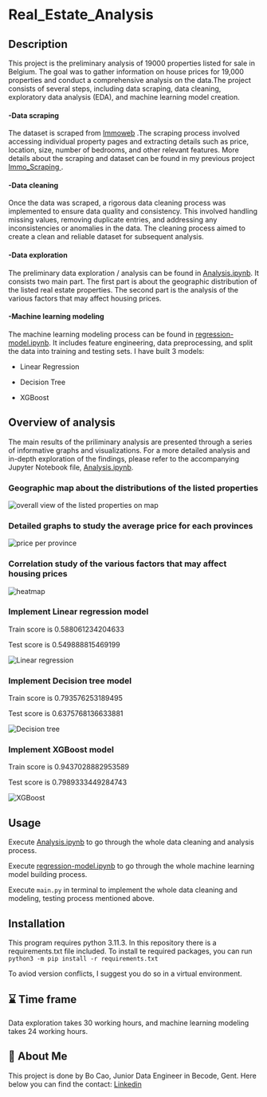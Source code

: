 
# Real_Estate_Analysis

## Description
This project is the preliminary analysis of 19000 properties listed for sale in Belgium. The goal was to gather information on house prices for 19,000 properties and conduct a comprehensive analysis on the data.The project consists of several steps, including data scraping, data cleaning, exploratory data analysis (EDA), and machine learning model creation.

#### -Data scraping
The dataset is scraped from
<a href = 'https://www.immoweb.be/en'> Immoweb</a> .The scraping process involved accessing individual property pages and extracting details such as price, location, size, number of bedrooms, and other relevant features. More details about the scraping and dataset can be found in my previous project <a href = 'https://github.com/Spike815/Immo_Scraping'> Immo_Scraping </a>.

#### -Data cleaning
Once the data was scraped, a rigorous data cleaning process was implemented to ensure data quality and consistency. This involved handling missing values, removing duplicate entries, and addressing any inconsistencies or anomalies in the data. The cleaning process aimed to create a clean and reliable dataset for subsequent analysis.

#### -Data exploration
The preliminary data exploration / analysis can be found in [Analysis.ipynb](/data-exploration/Analysis.ipynb). It consists two main part. The first part is about the geographic distribution of the listed real estate properties. The second part is the analysis of the various factors that may affect housing prices.

#### -Machine learning modeling
The machine learning modeling process can be found in [regression-model.ipynb](/model-building/regression-model.ipynb). It includes feature engineering, data preprocessing, and split the data into training and testing sets. I have built 3 models:

* Linear Regression

* Decision Tree

* XGBoost


## Overview of analysis
The main results of the priliminary analysis are presented through a series of informative graphs and visualizations.
For a more detailed analysis and in-depth exploration of the findings, please refer to the accompanying Jupyter Notebook file, [Analysis.ipynb](/data-exploration/Analysis.ipynb).
### Geographic map about the distributions of the listed properties
![overall view of the listed properties on map](https://github.com/Spike815/Real_Estate_Analysis/assets/97194496/490ae895-0859-4ac5-977c-6044461104b3)
### Detailed graphs to study the average price for each provinces
![price per province](https://github.com/Spike815/Real_Estate_Analysis/assets/97194496/7d97dfe3-4f02-4f41-84fa-26fca5488bab)
### Correlation study of the various factors that may affect housing prices
![heatmap](https://github.com/Spike815/Real_Estate_Analysis/assets/97194496/f574b4b0-501c-4f0b-be66-9abf5483907d)

### Implement Linear regression model
Train score is 0.588061234204633

Test score is 0.549888815469199

![Linear regression](https://github.com/Spike815/Real_Estate_Analysis/assets/97194496/b57660f6-a341-46a5-8c5c-7b51b6c2e1d0)

### Implement Decision tree model
Train score is 0.793576253189495

Test score is 0.6375768136633881

![Decision tree](https://github.com/Spike815/Real_Estate_Analysis/assets/97194496/dfeee9c6-fc96-47d4-ac1b-2a2afb9433bc)

### Implement XGBoost model
Train score is 0.9437028882953589

Test score is 0.7989333449284743

![XGBoost](https://github.com/Spike815/Real_Estate_Analysis/assets/97194496/5bd4e416-3e8b-4a4e-bca2-87d92ecfa233)



## Usage
Execute [Analysis.ipynb](/data-exploration/Analysis.ipynb) to go through the whole data cleaning and analysis process.

Execute [regression-model.ipynb](/model-building/regression-model.ipynb) to go through the whole machine learning model building process.

Execute `main.py` in terminal to implement the whole data cleaning and modeling, testing process mentioned above.

## Installation
This program requires python 3.11.3. 
In this repository there is a requirements.txt file included. To install te required packages, you can run `python3 -m pip install -r requirements.txt`

To aviod version conflicts, I suggest you do so in a virtual environment.
    
## ⌛ Time frame
Data exploration takes 30 working hours, and machine learning modeling takes 24 working hours. 

## 🚀 About Me
This project is done by Bo Cao, Junior Data Engineer in Becode, Gent. Here below you can find the contact:
<a href = 'https://www.linkedin.com/in/bo-cao-313ab244'> Linkedin </a>

